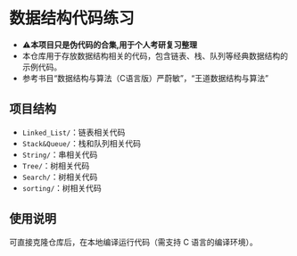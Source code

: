 # 数据结构代码练习
- :warning:**本项目只是伪代码的合集,用于个人考研复习整理**
- 本仓库用于存放数据结构相关的代码，包含链表、栈、队列等经典数据结构的示例代码。
- 参考书目“数据结构与算法（C语言版）严蔚敏”，“王道数据结构与算法”

## 项目结构
- `Linked_List/`：链表相关代码
- `Stack&Queue/`：栈和队列相关代码
- `String/`：串相关代码
- `Tree/`：树相关代码
- `Search/`：树相关代码
- `sorting/`：树相关代码

## 使用说明
可直接克隆仓库后，在本地编译运行代码（需支持 C 语言的编译环境）。
